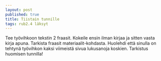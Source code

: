 ```yaml
---
layout: post
published: true
title: Tiistain tunnille
tags: rub2.4 läksyt
---
```


Tee työvihkoon tekstin 2 fraasit. Kokeile ensin ilman kirjaa ja sitten vasta kirja apuna. Tarkista fraasit materiaalit-kohdasta. Huolehdi että sinulla on tehtynä työvihkon kaksi viimeistä sivua lukusanoja koskien. Tarkistus huomisen tunnilla!
